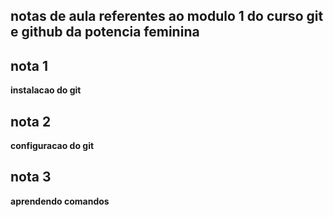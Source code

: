 ## notas de aula referentes ao modulo 1 do curso git e github da potencia feminina 

## nota 1
**instalacao do git**
## nota 2
**configuracao do git**
## nota 3
**aprendendo comandos**
